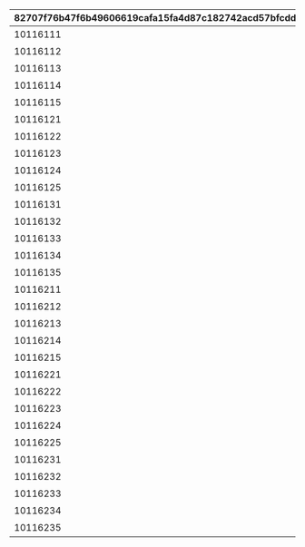 |82707f76b47f6b49606619cafa15fa4d87c182742acd57bfcdd27b98ccf3b131|20dd09cf80017eb7c6ec74d51391a27d3e11efc30b40d395d9bd4adf8a415eec|f5fe98b8c85a04b52ce6a50a3343ab47680639705911b891f8cc38cd25a61a64|60f736247a6ed9476904d7f6b5d90836adc969139181b90e4d68c996842fcde5|ec6832b6995f714192f266d9da567e5deb44d47c8079301c57ac5ca9171eeff5|48d8a2cffee552b7276ccc59c1439bea0822d8ca05e8b091adf45a8e04107503|29ad9b75f98bec7aad3305d0ea9a4992fa4caf84b2b404846df46946f7566054|64e2e5b7898d6148d52f73ac124fc973e6714214ee6ccfa04fd19c40bc7a1199|6535824d946a0a363bd46aff99eec9860f4be876908c0907f85732f213976892|8b337c97f6a6eefea75e9a0e90c788e227be80f8eaec3556f92d545e62d74f2c|5677e9347ce328eb37240eb1ab17ab4add24c10a1a483ead2b94ed14a7bbef4c|
| --- | --- | --- | --- | --- | --- | --- | --- | --- | --- | --- |
|10116111|0|10116|0|0|イワアライグマの生態メモ①|0|1|20062115|1|207300|
|10116112|0|10116|0|0|イワアライグマの生態メモ②|0|2|0|1|207300|
|10116113|0|10116|0|0|イワアライグマの生態メモ③|0|3|0|1|207300|
|10116114|0|10116|0|0|イワアライグマの生態メモ④|0|4|0|1|207300|
|10116115|1|10116|8|75|洗い物のお師匠さま|91002|5|0|1|207300|
|10116121|0|10116|0|0|ワッパダヌキの生態メモ①|0|1|0|1|207000|
|10116122|0|10116|0|0|ワッパダヌキの生態メモ②|0|2|0|1|207000|
|10116123|0|10116|0|0|ワッパダヌキの生態メモ③|0|3|0|1|207000|
|10116124|0|10116|0|0|ワッパダヌキの生態メモ④|0|4|0|1|207000|
|10116125|1|10116|8|75|小さな再会と一化かし|91002|5|0|1|207000|
|10116131|0|10116|0|0|ゴブリングレートの生態メモ①|0|1|0|1|305700|
|10116132|0|10116|0|0|ゴブリングレートの生態メモ②|0|2|0|1|305700|
|10116133|0|10116|0|0|ゴブリングレートの生態メモ③|0|3|0|1|305700|
|10116134|0|10116|0|0|ゴブリングレートの生態メモ④|0|4|0|1|305700|
|10116135|1|10116|8|75|学びはまず形から|91002|5|0|1|305700|
|10116211|0|10116|0|0|スリーピィオウルの生態メモ①|0|1|20062115|2|206900|
|10116212|0|10116|0|0|スリーピィオウルの生態メモ②|0|2|0|2|206900|
|10116213|0|10116|0|0|スリーピィオウルの生態メモ③|0|3|0|2|206900|
|10116214|0|10116|0|0|スリーピィオウルの生態メモ④|0|4|0|2|206900|
|10116215|1|10116|8|75|天にも昇る寝心地|91002|5|0|2|206900|
|10116221|0|10116|0|0|ライライの生態メモ①|0|1|0|2|304600|
|10116222|0|10116|0|0|ライライの生態メモ②|0|2|0|2|304600|
|10116223|0|10116|0|0|ライライの生態メモ③|0|3|0|2|304600|
|10116224|0|10116|0|0|ライライの生態メモ④|0|4|0|2|304600|
|10116225|1|10116|8|75|それぞれの在り方を大切に|91002|5|0|2|304600|
|10116231|0|10116|0|0|ニャットの生態メモ①|0|1|0|2|215300|
|10116232|0|10116|0|0|ニャットの生態メモ②|0|2|0|2|215300|
|10116233|0|10116|0|0|ニャットの生態メモ③|0|3|0|2|215300|
|10116234|0|10116|0|0|ニャットの生態メモ④|0|4|0|2|215300|
|10116235|1|10116|8|75|あなたが教えてくれたこと|91002|5|0|2|215300|